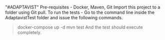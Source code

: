  "#ADAPTAVIST" 
  Pre-requisites - Docker, Maven, Git
  Import this project to a folder using Git pull.
  To run the tests - Go to the command line inside the AdaptavistTest folder and issue the following commands.
  > docker-compose up -d
  > mvn test
  And the test should execute completely.

  
